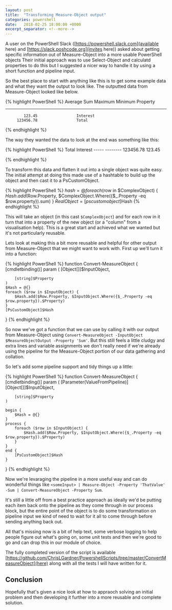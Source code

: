 ```yaml
---
layout: post
title:  "Transforming Measure-Object output"
categories: powershell
date:   2018-02-25 18:00:00 +0000
excerpt_separator: <!--more-->
---
```


A user on the PowerShell Slack ([https://powershell.slack.com](available here) and [https://slack.poshcode.org](invites here)) asked about getting specific information out of Measure-Object into a more usable PowerShell objects Their initial approach was to use Select-Object and calculatd properties to do this but I suggested a nicer way to handle it by using a short function and pipeline input.

<!--more-->

So the best place to start with anything like this is to get some example data and what they want the output to look like. The outputted data from Measure-Object looked like below.

{% highlight PowerShell %}
Average       Sum Maximum Minimum Property
 -------       --- ------- ------- --------
            123.45                 Interest
         123456.78                 Total
{% endhighlight %}

The way they wanted the data to look at the end was something like this:

{% highlight PowerShell %}
    Total Interest
    ----- --------
123456.78   123.45

{% endhighlight %}

To transform this data and flatten it out into a single object was quite easy. The initial attempt at doing this made use of a hashtable to build up the object and then cast it to a PsCustomObject.

{% highlight PowerShell %}
$hash = @{}
foreach ($row in $ComplexObject) {
    $Hash.add($Row.Property, $ComplexObject.Where({$_.Property -eq $row.property}).sum)
}
$RealObject = [pscustomobject]$Hash
{% endhighlight %}

This will take an object (in this cast `$ComplexObject`) and for each row in it turn that into a property of the new object (or a "column" from a visualisation help). This is a great start and achieved what we wanted but it's not particularly reusable.

Lets look at making this a bit more reusable and helpful for other output from Measure-Object that we might want to work with. First up we'll turn it into a function:

{% highlight PowerShell %}
function Convert-MeasureObject {
    [cmdletbinding()]
    param (
        [Object[]]$InputObject,

        [string]$Property
    )
    $Hash = @{}
    foreach ($row in $InputObject) {
        $Hash.add($Row.Property, $InputObject.Where({$_.Property -eq $row.property}).$Property)
    }
    [PsCustomObject]$Hash
}
{% endhighlight %}

So now we've got a function that we can use by calling it with our output from Measure-Object using `Convert-MeasureObject -InputObject $MeasureObjectOutput -Property 'Sum'`. But this still feels a little cludgy and extra lines and variable assignments we don't really need if we're already using the pipeline for the Measure-Object portion of our data gathering and collation.

So let's add some pipeline support and tidy things up a little:

{% highlight PowerShell %}
function Convert-MeasureObject {
    [cmdletbinding()]
    param (
        [Parameter(ValueFromPipeline)]
        [Object[]]$InputObject,

        [string]$Property
    )

    begin {
        $Hash = @{}
    }
    process {
        foreach ($row in $InputObject) {
            $Hash.add($Row.Property, $InputObject.Where({$_.Property -eq $row.property}).$Property)
        }
    }
    end {
        [PsCustomObject]$Hash
    }
}
{% endhighlight %}

Now we're levaraging the pipeline in a more useful way and can do wonderful things like `<someInput> | Measure-Object -Property 'ThatValue' -Sum | Convert-MeasureObject -Property Sum`.

It's still a little off from a best practice approach as ideally we'd be putting each item back onto the pipeline as they come through in our process block, but the entire point of the object is to do some transformation on pipeline input we kind of need to wait for it all to come through before sending anything back out.

All that's missing now is a bit of help text, some verbose logging to help people figure out what's going on, some unit tests and then we're good to go and can drop this in our module of choice.

The fully completed version of the script is available [https://github.com/ChrisLGardner/PowershellScripts/tree/master/ConvertMeasureObject](here) along with all the tests I will have written for it.

## Conclusion ##

Hopefully that's given a nice look at how to appraoch solving an initial problem and then developing it further into a more reusable and complete solution.
